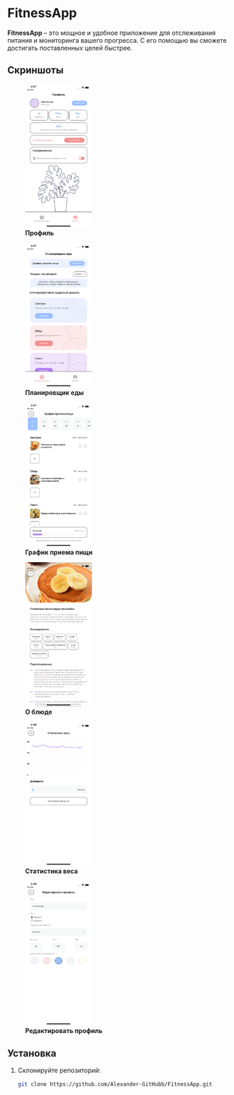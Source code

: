 # FitnessApp

**FitnessApp** – это мощное и удобное приложение для отслеживания питания и мониторинга вашего прогресса. С его помощью вы сможете достигать поставленных целей быстрее.

## Скриншоты

<p align="center">
  <figure>
    <img src="https://github.com/Alexander-GitHubb/FitnessApp/blob/main/screenshots/Simulator%20Screenshot%20-%20iPhone%2011%20-%202023-06-27%20at%2016.47.41.png" alt="Профиль" width="150" style="transition: transform 0.2s;"/>
    <figcaption><b>Профиль</b></figcaption>
  </figure>
  <figure>
    <img src="https://github.com/Alexander-GitHubb/FitnessApp/blob/main/screenshots/Simulator%20Screenshot%20-%20iPhone%2011%20-%202023-06-27%20at%2016.47.13.png" alt="Планировщик еды" width="150" style="transition: transform 0.2s;"/>
    <figcaption><b>Планировщик еды</b></figcaption>
  </figure>
  <figure>
    <img src="https://github.com/Alexander-GitHubb/FitnessApp/blob/main/screenshots/Simulator%20Screenshot%20-%20iPhone%2011%20-%202023-06-27%20at%2016.47.27.png" alt="График приема пищи" width="150" style="transition: transform 0.2s;"/>
    <figcaption><b>График приема пищи</b></figcaption>
  </figure>
  <figure>
    <img src="https://github.com/Alexander-GitHubb/FitnessApp/blob/main/screenshots/Simulator%20Screenshot%20-%20iPhone%2011%20-%202023-06-27%20at%2016.47.33.png" alt="О блюде" width="150" style="transition: transform 0.2s;"/>
    <figcaption><b>О блюде</b></figcaption>
  </figure>
  <figure>
    <img src="https://github.com/Alexander-GitHubb/FitnessApp/blob/main/screenshots/Simulator%20Screenshot%20-%20iPhone%2011%20-%202023-06-27%20at%2016.48.47.png" alt="Статистика веса" width="150" style="transition: transform 0.2s;"/>
    <figcaption><b>Статистика веса</b></figcaption>
  </figure>
  <figure>
    <img src="https://github.com/Alexander-GitHubb/FitnessApp/blob/main/screenshots/Simulator%20Screenshot%20-%20iPhone%2011%20-%202023-06-27%20at%2016.49.01.png" alt="Редактировать профиль" width="150" style="transition: transform 0.2s;"/>
    <figcaption><b>Редактировать профиль</b></figcaption>
  </figure>
</p>

## Установка

1. Склонируйте репозиторий:

   ```bash
   git clone https://github.com/Alexander-GitHubb/FitnessApp.git
